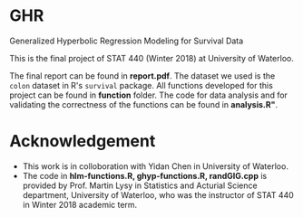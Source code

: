 # GHR
Generalized Hyperbolic Regression Modeling for Survival Data

This is the final project of STAT 440 (Winter 2018) at University of Waterloo.

The final report can be found in **report.pdf**. The dataset we used is the `colon` dataset in R's `survival` package. 
All functions developed for this project can be found in **function** folder. The code for data analysis and for validating the correctness of the functions can be found in **analysis.R"**.


# Acknowledgement
* This work is in colloboration with Yidan Chen in University of Waterloo. 
* The code in **hlm-functions.R, ghyp-functions.R, randGIG.cpp** is provided by Prof. Martin Lysy in Statistics and Acturial Science department, University of Waterloo, who was the instructor of STAT 440 in Winter 2018 academic term.
